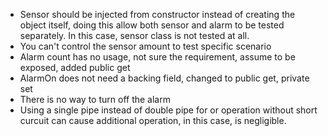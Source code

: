 - Sensor should be injected from constructor instead of creating the object itself, doing this allow both sensor and alarm to be tested separately. In this case, sensor class is not tested at all.
- You can't control the sensor amount to test specific scenario
- Alarm count has no usage, not sure the requirement, assume to be exposed, added public get
- AlarmOn does not need a backing field, changed to public get, private set
- There is no way to turn off the alarm
- Using a single pipe instead of double pipe for or operation without short curcuit can cause additional operation, in this case, is negligible.